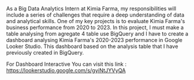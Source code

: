 As a Big Data Analytics Intern at Kimia Farma, my responsibilities will include a series of challenges that require a deep understanding of data and analytical skills. One of my key projects is to evaluate Kimia Farma's business performance from 2020 to 2023. In this project, I must make a table analysing from agregate 4 table use BigQuery and I have to create a dashboard analysing Kimia Farma's 2020-2023 performance in Google Looker Studio. This dashboard based on the analysis table that I have previously created in BigQuery. 


For Dashboard Interactive You can visit this link : https://lookerstudio.google.com/s/gyiNtJYVyQA
